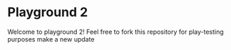 # Playground 2


Welcome to playground 2! Feel free to fork this repository for play-testing purposes
make a new update